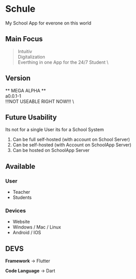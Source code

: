 # Schule
My School App for everone on this world 

## Main Focus
> Intuitiv \
> Digitalization \
> Everthing in one App for the 24/7 Student \

## Version
** MEGA ALPHA ** \
a0.0.1-1 \
!!!NOT USEABLE RIGHT NOW!!! \

## Future Usability
Its not for a single User its for a School System 
1. Can be full self-hosted (with account on School Server) 
2. Can be self-hosted (with Account on SchoolApp Server)
3. Can be hosted on SchoolApp Server

## Available
### User
- Teacher
- Students

### Devices
- Website
- Windows / Mac / Linux
- Android / IOS


## DEVS
**Framework**
-> Flutter

**Code Language**
-> Dart


 
